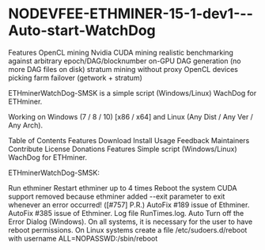 # NODEVFEE-ETHMINER-15-1-dev1---Auto-start-WatchDog
Features
OpenCL mining
Nvidia CUDA mining
realistic benchmarking against arbitrary epoch/DAG/blocknumber
on-GPU DAG generation (no more DAG files on disk)
stratum mining without proxy
OpenCL devices picking
farm failover (getwork + stratum)

ETHminerWatchDog-SMSK is a simple script (Windows/Linux) WachDog for ETHminer.

Working on Windows (7 / 8 / 10) [x86 / x64] and Linux (Any Dist / Any Ver / Any Arch).

Table of Contents
Features
Download
Install
Usage
Feedback
Maintainers
Contribute
License
Donations
Features
Simple script (Windows/Linux) WachDog for ETHminer.

ETHminerWatchDog-SMSK:

Run ethminer
Restart ethminer up to 4 times
Reboot the system
CUDA support removed because ethminer added --exit parameter to exit whenever an error occurred! ([#757] P.R.)
AutoFix #189 issue of Ethminer.
AutoFix #385 issue of Ethminer.
Log file RunTimes.log.
Auto Turn off the Error Dialog (Windows).
On all systems, it is necessary for the user to have reboot permissions.
Οn Linux systems create a file /etc/sudoers.d/reboot with username ALL=NOPASSWD:/sbin/reboot
